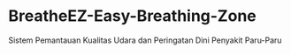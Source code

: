 # BreatheEZ-Easy-Breathing-Zone
Sistem Pemantauan Kualitas Udara dan Peringatan Dini Penyakit Paru-Paru
